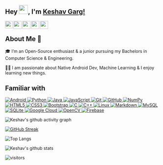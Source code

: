 ## Hey <img src="https://github.com/TheDudeThatCode/TheDudeThatCode/blob/master/Assets/Hi.gif" width="29px">, I'm [Keshav Garg!](https://gargk747.tech/) 

<a href="https://www.linkedin.com/in/gargk747/">
  <img align="left" width="24px" src="https://cdn.jsdelivr.net/npm/simple-icons@v3/icons/linkedin.svg"  />
</a>
<a href="https://twitter.com/gagrk747">
  <img align="left" width="26px" src="https://cdn.jsdelivr.net/npm/simple-icons@v3/icons/twitter.svg" />
</a>
<a href="mailto:gargk747@gmail.com">
  <img align="left" width="26px" src="https://cdn.jsdelivr.net/npm/simple-icons@v3/icons/gmail.svg" />
</a>
<a href="https://www.instagram.com/gargk747/">
  <img align="left" width="26px" src="https://cdn.jsdelivr.net/npm/simple-icons@v3/icons/instagram.svg" />
</a>
<a href="https://devpost.com/gargk747">
  <img align="left" width="26px" src="https://cdn.jsdelivr.net/npm/simple-icons@4.9.0/icons/devpost.svg" />
</a>

</br>

## About Me 🚀
🎓 I’m an Open-Source enthusiast & a junior pursuing my Bachelors in Computer Science & Engineering. 
</br>

👨‍💻  I am passionate about Native Android Dev, Machine Learning & I enjoy learning new things. 
</br>

## Familiar with

<p align="left">
 <a href="#">
<img alt="Android" src="https://img.shields.io/badge/Android-3DDC84?style=for-the-badge&logo=android&logoColor=white" />
<img alt="Python" src="https://img.shields.io/badge/python%20-%2314354C.svg?&style=for-the-badge&logo=python&logoColor=white"/>
<img alt="Java" src="https://img.shields.io/badge/java-%23ED8B00.svg?&style=for-the-badge&logo=java&logoColor=white"/>
<img alt="JavaScript" src="https://img.shields.io/badge/javascript%20-%23323330.svg?&style=for-the-badge&logo=javascript&logoColor=%23F7DF1E"/>
<img alt="Git" src="https://img.shields.io/badge/git%20-%23F05033.svg?&style=for-the-badge&logo=git&logoColor=white"/>
<img alt="GitHub" src="https://img.shields.io/badge/github%20-%23121011.svg?&style=for-the-badge&logo=github&logoColor=white"/>
<img alt="NumPy" src="https://img.shields.io/badge/numpy%20-%23013243.svg?&style=for-the-badge&logo=numpy&logoColor=white" />
<img alt="HTML5" src="https://img.shields.io/badge/html5%20-%23E34F26.svg?&style=for-the-badge&logo=html5&logoColor=white"/>
<img alt="CSS3" src="https://img.shields.io/badge/css3%20-%231572B6.svg?&style=for-the-badge&logo=css3&logoColor=white"/>
<img alt="Bootstrap" src="https://img.shields.io/badge/bootstrap%20-%23563D7C.svg?&style=for-the-badge&logo=bootstrap&logoColor=white"/>
<img alt="C" src="https://img.shields.io/badge/c%20-%2300599C.svg?&style=for-the-badge&logo=c&logoColor=white"/>
<img alt="C++" src="https://img.shields.io/badge/c++%20-%2300599C.svg?&style=for-the-badge&logo=c%2B%2B&ogoColor=white"/>
<img alt="Linux" src="https://img.shields.io/badge/Ubuntu-E95420?style=for-the-badge&logo=ubuntu&logoColor=white" />
<img alt="Markdown" src="https://img.shields.io/badge/markdown-%23000000.svg?&style=for-the-badge&logo=markdown&logoColor=white"/>
<img alt='MySQL' src="https://img.shields.io/badge/SQL-MySQL?style=for-the-badge&logo=mysql&color=242526"/>
<img alt="SQLite" src ="https://img.shields.io/badge/sqlite-%2307405e.svg?&style=for-the-badge&logo=sqlite&logoColor=white"/>
<img alt='Google Cloud' src="https://img.shields.io/badge/Google%20Cloud-Google%20Cloud?style=for-the-badge&logo=google%20cloud&color=242526"/>
<img alt="OpenCV" src="https://img.shields.io/badge/OpenCV-OpenCV?style=for-the-badge&logo=opencv&logoColor=fff&color=5C3EE8"/>
<img alt="Firebase" src="https://img.shields.io/badge/firebase%20-%23039BE5.svg?&style=for-the-badge&logo=firebase"/>

 </a>
</p>

![Keshav's github activity graph](https://activity-graph.herokuapp.com/graph?username=gargk747&theme=xcode)

[![GitHub Streak](https://github-readme-streak-stats.herokuapp.com/?user=gargk747)](https://github.com/DenverCoder1/github-readme-streak-stats)

![Top Langs](https://github-readme-stats.vercel.app/api/top-langs/?username=gargk747&layout=compact)

![Keshav's github stats](https://github-readme-stats.vercel.app/api?username=gargk747&show_icons=true&hide_border=true)

![visitors](https://visitor-badge.laobi.icu/badge?page_id=gargk747.gargk747)

